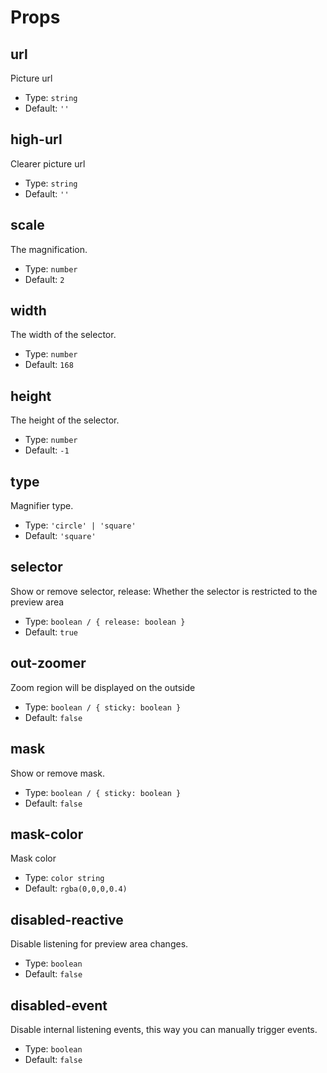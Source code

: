 # Props

## url

Picture url

- Type: `string`
- Default: `''`

## high-url

Clearer picture url

- Type: `string`
- Default: `''`

## scale

The magnification.

- Type: `number`
- Default: `2`

## width

The width of the selector.

- Type: `number`
- Default: `168`

## height

The height of the selector.

- Type: `number`
- Default: `-1`

## type

Magnifier type.

- Type: `'circle' | 'square'`
- Default: `'square'`

## selector

Show or remove selector, release: Whether the selector is restricted to the preview area

- Type: `boolean / { release: boolean }`
- Default: `true`

## out-zoomer

Zoom region will be displayed on the outside

- Type: `boolean / { sticky: boolean }`
- Default: `false`

## mask

Show or remove mask.

- Type: `boolean / { sticky: boolean }`
- Default: `false`

## mask-color

Mask color

- Type: `color string`
- Default: `rgba(0,0,0,0.4)`

## disabled-reactive

Disable listening for preview area changes.

- Type: `boolean`
- Default: `false`

## disabled-event

Disable internal listening events, this way you can manually trigger events.

- Type: `boolean`
- Default: `false`